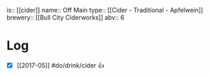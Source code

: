 is:: [[cider]]
name:: Off Main
type:: [[Cider - Traditional - Apfelwein]]
brewery:: [[Bull City Ciderworks]]
abv:: 6

# Log
- [x] [[2017-05]] #do/drink/cider 👍
